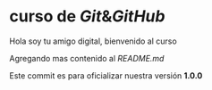 # curso de _Git_&_GitHub_

Hola soy tu amigo digital, bienvenido al curso

Agregando mas contenido al _README.md_


Este commit es para oficializar nuestra versión **1.0.0**